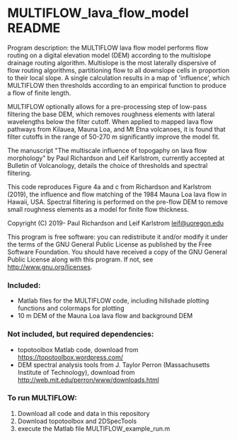 # MULTIFLOW_lava_flow_model README

Program description: the MULTIFLOW lava flow model performs flow routing on a digital elevation model (DEM) according to the multislope drainage routing algorithm. Multislope is the most laterally dispersive of flow routing algorithms, partitioning flow to all downslope cells in proportion to their local slope. A single calculation results in a map of 'influence', which MULTIFLOW then thresholds according to an empirical function to produce a flow of finite length. 

MULTIFLOW optionally allows for a pre-processing step of low-pass filtering the base DEM, which removes roughness elements with lateral wavelengths below the filter cutoff. When applied to mapped lava flow pathways from Kilauea, Mauna Loa, and Mt Etna volcanoes, it is found that filter cutoffs in the range of 50-270 m significantly improve the model fit. 

The manuscript "The multiscale influence of topogaphy on lava flow morphology" by Paul Richardson and Leif Karlstrom, currently accepted at Bulletin of Volcanology, details the choice of thresholds and spectral filtering.  

This code reproduces Figure 4a and c from Richardson and Karlstrom (2019), the influence and flow matching of the 1984 Mauna Loa lava flow in Hawaii, USA. Spectral filtering is performed on the pre-flow DEM to remove small roughness elements as a model for finite flow thickness. 

Copyright (C) 2019- Paul Richardson and Leif Karlstrom <leif@uoregon.edu>

This program is free software: you can redistribute it and/or modify it 
under the terms of the GNU General Public License as published by the 
Free Software Foundation. You should have received a copy of the GNU 
General Public License along with this program.  If not, see 
http://www.gnu.org/licenses.


### Included: 
- Matlab files for the MULTIFLOW code, including hillshade plotting functions and colormaps for plotting
- 10 m DEM of the Mauna Loa lava flow and background DEM

### Not included, but required dependencies:
- topotoolbox Matlab code, download from https://topotoolbox.wordpress.com/
- DEM spectral analysis tools from J. Taylor Perron (Massachusetts Institute of Technology), download from http://web.mit.edu/perron/www/downloads.html

### To run MULTIFLOW:
1. Download all code and data in this repository
2. Download topotoolbox and 2DSpecTools
3. execute the Matlab file MULTIFLOW_example_run.m









